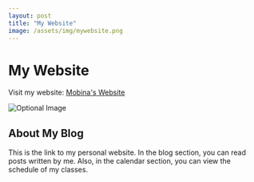 ```yaml
---
layout: post
title: "My Website"
image: /assets/img/mywebsite.png
---
```

# My Website

Visit my website: [Mobina's Website](http://www.mobinahp.ir/)

![Optional Image](labexam/assets/img/mywebsite.png)

## About My Blog

This is the link to my personal website. In the blog section, you can read posts written by me. Also, in the calendar section, you can view the schedule of my classes.

